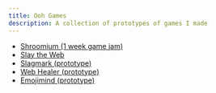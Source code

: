 ```yaml
---
title: Ooh Games
description: A collection of prototypes of games I made
---
```

<ul>
    <li><a href="https://donleche.itch.io/shroomium" rel="noopener">Shroomium (1 week game jam)</a></li>
    <li><a href="https://slaytheweb.cards" rel="noopener">Slay the Web</a></li>
    <li><a href="https://slagmark.0sk.ar" rel="noopener">Slagmark (prototype)</a></li>
    <li><a href="https://webhealer.0sk.ar" rel="noopener">Web Healer (prototype)</a></li>
    <li><a href="https://emojimind.0sk.ar" rel="noopener">Emojimind (prototype)</a></li>
</ul>
